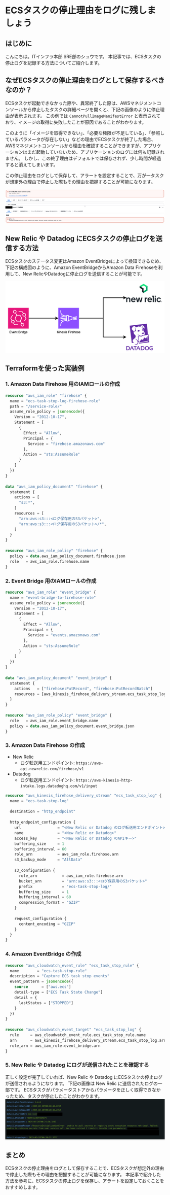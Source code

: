 # ECSタスクの停止理由をログに残しましょう

## はじめに

こんにちは。ITインフラ本部 SRE部のシュウです。
本記事では、ECSタスクの停止ログを記録する方法についてご紹介します。

## なぜECSタスクの停止理由をログとして保存するべきなのか？
ECSタスクが起動できなかった際や、異常終了した際は、AWSマネジメントコンソールから停止したタスクの詳細ページを開くと、下記の画像のように停止理由が表示されます。
この例では `CannotPullImageManifestError` と表示されており、イメージの取得に失敗したことが原因であることがわかります。

このように「イメージを取得できない」、「必要な権限が不足している」、「参照しているパラメータが存在しない」などの理由でECSタスクが終了した場合、
AWSマネジメントコンソールから理由を確認することができますが、アプリケーションはまだ起動していないため、アプリケーションのログには何も記録されません。
しかし、この終了理由はデフォルトでは保存されず、少し時間が経過すると消えてしまいます。

この停止理由をログとして保存して、アラートを設定することで、万が一タスクが想定外の理由で停止した際もその理由を把握することが可能になります。

![ecs-task-error-sample-01.png](./img/ecs-task-error-sample-01.png)

## New Relic や Datadog にECSタスクの停止ログを送信する方法
ECSタスクのステータス変更はAmazon EventBridgeによって検知できるため、下記の構成図のように、Amazon EventBridgeからAmazon Data Firehoseを利用して、New RelicやDatadogに停止ログを送信することが可能です。

![構成図.png](./img/構成図.png)
## Terraformを使った実装例
### 1. Amazon Data Firehose 用のIAMロールの作成
```terraform
resource "aws_iam_role" "firehose" {
  name = "ecs-task-stop-log-firehose-role"
  path = "/service-role/"
  assume_role_policy = jsonencode({
    Version = "2012-10-17",
    Statement = [
      {
        Effect = "Allow",
        Principal = {
          Service = "firehose.amazonaws.com"
        },
        Action = "sts:AssumeRole"
      }
    ]
  })
}

data "aws_iam_policy_document" "firehose" {
  statement {
    actions = [
      "s3:*",
    ]
    resources = [
      "arn:aws:s3:::<ログ保存用のS3バケット>",
      "arn:aws:s3:::<ログ保存用のS3バケット>/*",
    ]
  }
}

resource "aws_iam_role_policy" "firehose" {
  policy = data.aws_iam_policy_document.firehose.json
  role   = aws_iam_role.firehose.name
}
```
### 2. Event Bridge 用のIAMロールの作成
```terraform
resource "aws_iam_role" "event_bridge" {
  name = "event-bridge-to-firehose-role"
  assume_role_policy = jsonencode({
    Version = "2012-10-17",
    Statement = [
      {
        Effect = "Allow",
        Principal = {
          Service = "events.amazonaws.com"
        },
        Action = "sts:AssumeRole"
      }
    ]
  })
}

data "aws_iam_policy_document" "event_bridge" {
  statement {
    actions   = ["firehose:PutRecord", "firehose:PutRecordBatch"]
    resources = [aws_kinesis_firehose_delivery_stream.ecs_task_stop_log.arn]
  }
}

resource "aws_iam_role_policy" "event_bridge" {
  role   = aws_iam_role.event_bridge.name
  policy = data.aws_iam_policy_document.event_bridge.json
}
```
### 3. Amazon Data Firehose の作成
- New Relic
  - ログ転送用エンドポイント: `https://aws-api.newrelic.com/firehose/v1`
- Datadog
  - ログ転送用エンドポイント: `https://aws-kinesis-http-intake.logs.datadoghq.com/v1/input`
```terraform
resource "aws_kinesis_firehose_delivery_stream" "ecs_task_stop_log" {
  name = "ecs-task-stop-log"

  destination = "http_endpoint"

  http_endpoint_configuration {
    url                = "<New Relic or Datadog のログ転送用エンドポイント>"
    name               = "<New Relic or Datadog>"
    access_key         = "<New Relic or Datadog のAPIキー>"
    buffering_size     = 1
    buffering_interval = 60
    role_arn           = aws_iam_role.firehose.arn
    s3_backup_mode     = "AllData"

    s3_configuration {
      role_arn           = aws_iam_role.firehose.arn
      bucket_arn         = "arn:aws:s3:::<ログ保存用のS3バケット>"
      prefix             = "ecs-task-stop-log/"
      buffering_size     = 1
      buffering_interval = 60
      compression_format = "GZIP"
    }

    request_configuration {
      content_encoding = "GZIP"
    }
  }
}
```
### 4. Amazon EventBridge の作成
```terraform
resource "aws_cloudwatch_event_rule" "ecs_task_stop_rule" {
  name        = "ecs-task-stop-rule"
  description = "Capture ECS task stop events"
  event_pattern = jsonencode({
    source      = ["aws.ecs"]
    detail-type = ["ECS Task State Change"]
    detail = {
      lastStatus = ["STOPPED"]
    }
  })
}

resource "aws_cloudwatch_event_target" "ecs_task_stop_log" {
  rule     = aws_cloudwatch_event_rule.ecs_task_stop_rule.name
  arn      = aws_kinesis_firehose_delivery_stream.ecs_task_stop_log.arn
  role_arn = aws_iam_role.event_bridge.arn
}
```
### 5. New Relic や Datadog にログが送信されたことを確認する
正しく設定が完了していれば、New Relic や Datadog にECSタスクの停止ログが送信されるようになります。
下記の画像は New Relic に送信されたログの一部です。
ECSタスクがパラメータストアからパラメータを正しく取得できなかったため、タスクが停止したことがわかります。
![newrelic-log-sample.png](./img/newrelic-log-sample.png)

## まとめ
ECSタスクの停止理由をログとして保存することで、ECSタスクが想定外の理由で停止した際もその理由を把握することが可能になります。
本記事で紹介した方法を参考に、ECSタスクの停止ログを保存し、アラートを設定しておくことをおすすめします。

